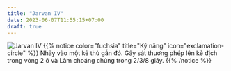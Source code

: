 ```yaml
---
title: "Jarvan IV"
date: 2023-06-07T11:55:15+07:00
draft: true
---
```

![Jarvan IV](https://storage.googleapis.com/www.publish.nocodesites.co.uk/prod/2542/files/1ee359f8347ab3a0ca4dfb1c94b1f44e75e4874b166ac878f0894c376a2f1cf0c3c80c3c0b691e5b636a7e29402f19d442b8b59bc75a95dc171845b50b249248.png)
{{% notice color="fuchsia" title="Kỹ năng" icon="exclamation-circle" %}}
Nhảy vào một kẻ thù gần đó. Gây sát thương phép lên kẻ địch trong vòng 2 ô và Làm choáng chúng trong 2/3/8 giây.
{{% /notice %}}